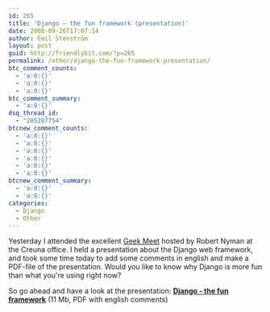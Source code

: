 ```yaml
---
id: 265
title: 'Django – the fun framework (presentation)'
date: 2008-09-26T17:07:14
author: Emil Stenström
layout: post
guid: http://friendlybit.com/?p=265
permalink: /other/django-the-fun-framework-presentation/
btc_comment_counts:
  - 'a:0:{}'
  - 'a:0:{}'
  - 'a:0:{}'
btc_comment_summary:
  - 'a:0:{}'
dsq_thread_id:
  - "205287754"
btcnew_comment_counts:
  - 'a:0:{}'
  - 'a:0:{}'
  - 'a:0:{}'
  - 'a:0:{}'
  - 'a:0:{}'
  - 'a:0:{}'
btcnew_comment_summary:
  - 'a:0:{}'
  - 'a:0:{}'
categories:
  - Django
  - Other
---
```

Yesterday I attended the excellent [Geek Meet](http://robertnyman.com/geekmeet/) hosted by Robert Nyman at the Creuna office. I held a presentation about the Django web framework, and took some time today to add some comments in english and make a PDF-file of the presentation. Would you like to know why Django is more fun than what you're using right now?

So go ahead and have a look at the presentation: **[Django - the fun framework](/files/Django%20-%20the%20fun%20framework.pdf)** (11 Mb, PDF with english comments)
